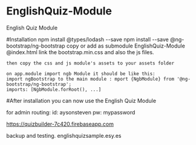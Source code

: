 # EnglishQuiz-Module
English Quiz Module


#Installation
    npm install @types/lodash --save
    npm install --save @ng-bootstrap/ng-bootstrap
    copy or add as submodule EnglishQuiz-Module
    @index.html link the bootstrap.min.css and also the js files.
    <link rel="stylesheet" href="./assets/bootstrap.min.css">
    <script src="./assets/jquery-3.1.1.min.js"></script> 
    <script src="./assets/bootstrap.min.js"></script>

    then copy the css and js module's assets to your assets folder

    on app.module import ngb Module it should be like this:
    import ngBootstrap to the main module : mport {NgbModule} from '@ng-bootstrap/ng-bootstrap';
    imports: [NgbModule.forRoot(), ...]

#After installation you can now use the English Quiz Module

for admin routing:
    id: aysonsteven
    pw: mypassword

https://quizbuilder-7c420.firebaseapp.com

backup and testing.
    englishquizsample.esy.es
